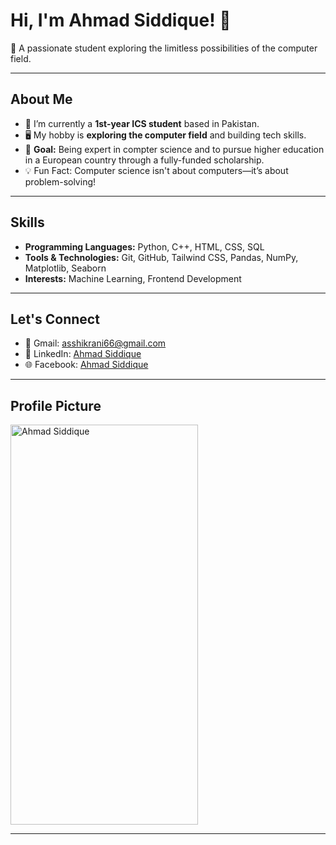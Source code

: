 # Hi, I'm Ahmad Siddique! 👋  
🚀 A passionate student exploring the limitless possibilities of the computer field.

---

## About Me
- 🌱 I’m currently a **1st-year ICS student** based in Pakistan.
- 🖥️ My hobby is **exploring the computer field** and building tech skills.
- 🎯 **Goal:** Being expert in compter science and to pursue higher education in a European country through a fully-funded scholarship.
- 💡 Fun Fact: Computer science isn't about computers—it’s about problem-solving!

---

## Skills
- **Programming Languages:** Python, C++, HTML, CSS, SQL
- **Tools & Technologies:** Git, GitHub, Tailwind CSS, Pandas, NumPy, Matplotlib, Seaborn
- **Interests:** Machine Learning, Frontend Development

---

## Let's Connect
- 📧 Gmail: [asshikrani66@gmail.com](mailto:asshikrani66@gmail.com)  
- 💼 LinkedIn: [Ahmad Siddique](https://www.linkedin.com/in/ahmad-siddique-2bb73430a)  
- 🌐 Facebook: [Ahmad Siddique](https://web.facebook.com/profile.php?id=100073138375756)

---

## Profile Picture  
<img src="https://scontent-sin2-1.xx.fbcdn.net/v/t39.30808-6/330533386_773255177129433_5488309674297522505_n.jpg?_nc_cat=100&ccb=1-7&_nc_sid=127cfc&_nc_ohc=uK1AMLGdL_sQ7kNvgF-B_8g&_nc_zt=23&_nc_ht=scontent-sin2-1.xx&_nc_gid=AEGaujhV9tDUEyJa5n6vGAG&oh=00_AYCt6udx7oox0S84nQkLVm6mYXi7zKAlnpN9nvTOCuLgXQ&oe=679BE33A" alt="Ahmad Siddique" width="300px" height="640">

---


